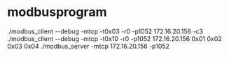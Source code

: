 # modbusprogram

./modbus_client --debug -mtcp -t0x03 -r0 -p1052 172.16.20.156 -c3
./modbus_client --debug -mtcp -t0x10 -r0 -p1052 172.16.20.156 0x01 0x02 0x03 0x04
./modbus_server -mtcp 172.16.20.156 -p1052